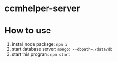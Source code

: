 # ccmhelper-server

# How to use
1. install node package: `npm i`
2. start database server: `mongod --dbpath=./data/db`
3. start this program: `npm start`